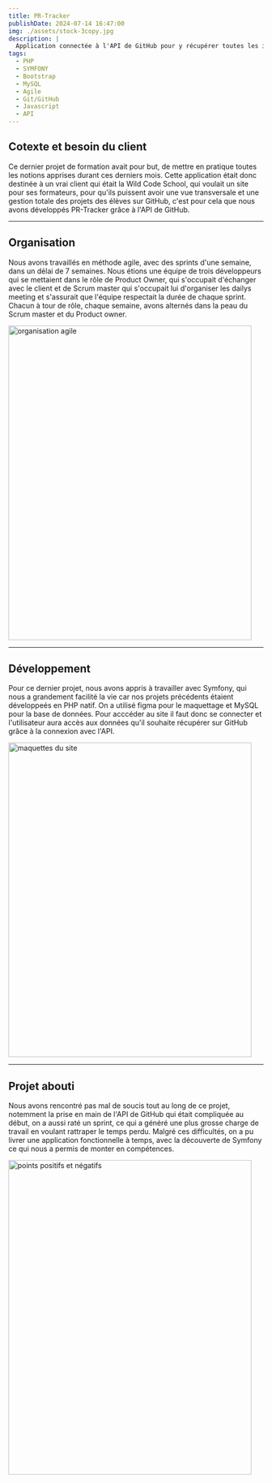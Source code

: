 ```yaml
---
title: PR-Tracker
publishDate: 2024-07-14 16:47:00
img: ./assets/stock-3copy.jpg
description: |
  Application connectée à l'API de GitHub pour y récupérer toutes les informations qu'auront besoin l'utilisateur.
tags:
  - PHP
  - SYMFONY
  - Bootstrap
  - MySQL
  - Agile
  - Git/GitHub
  - Javascript
  - API
---
```


## Cotexte et besoin du client

Ce dernier projet de formation avait pour but, de mettre en pratique toutes les notions apprises durant ces derniers mois.
Cette application était donc destinée à un vrai client qui était la Wild Code School, qui voulait un site pour ses formateurs, pour qu'ils puissent avoir une vue transversale et une gestion totale des projets des élèves sur GitHub, c'est pour cela que nous avons développés PR-Tracker grâce à l'API de GitHub.

---

## Organisation

Nous avons travaillés en méthode agile, avec des sprints d'une semaine, dans un délai de 7 semaines. Nous étions une équipe de trois développeurs qui se mettaient dans le rôle de Product Owner, qui s'occupait d'échanger avec le client et de Scrum master qui s'occupait lui d'organiser les dailys meeting et s'assurait que l'équipe respectait la durée de chaque sprint. Chacun à tour de rôle, chaque semaine, avons alternés dans la peau du Scrum master et du Product owner.

<img
					alt="organisation agile"
					width="480"
					height="620"
					src="../../../assets/Agile.png"
				/>

---

## Développement 

Pour ce dernier projet, nous avons appris à travailler avec Symfony, qui nous a grandement facilité la vie car nos projets précédents étaient développeés en PHP natif. On a utilisé figma pour le maquettage et MySQL pour la base de données. Pour acccéder au site il faut donc se connecter et l'utilisateur aura accès aux données qu'il souhaite récupérer sur GitHub grâce à la connexion avec l'API.


<img
					alt="maquettes du site"
					width="480"
					height="620"
					src="../../../assets/tracker.png"
				/>

---

## Projet abouti

Nous avons rencontré pas mal de soucis tout au long de ce projet, notemment la prise en main de l'API de GitHub qui était compliquée au début, on a aussi raté un sprint, ce qui a généré une plus grosse charge de travail en voulant rattraper le temps perdu. Malgré ces difficultés, on a pu livrer une application fonctionnelle à temps, avec la découverte de Symfony ce qui nous a permis de monter en compétences.

<img
					alt="points positifs et négatifs"
					width="480"
					height="620"
					src="../../../assets/good.png"
				/>
